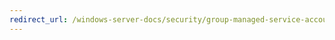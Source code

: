 ```yaml
---
redirect_url: /windows-server-docs/security/group-managed-service-accounts/security-options/user-account-control-detect-application-installations-and-prompt-for-elevation.md
---
```


